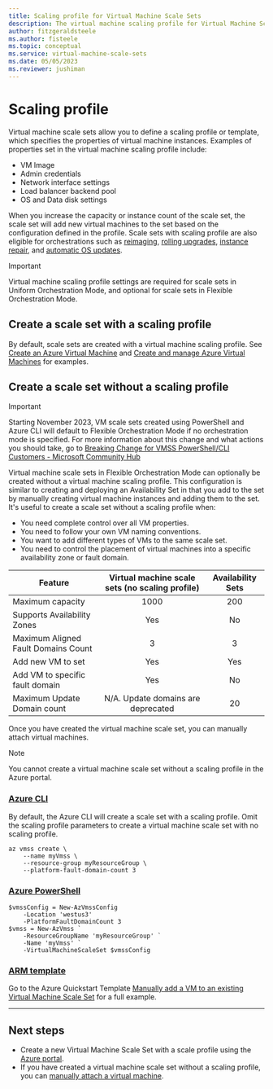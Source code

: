 ```yaml
---
title: Scaling profile for Virtual Machine Scale Sets
description: The virtual machine scaling profile for Virtual Machine Scale Sets define the VM configuration you want to use when adding instances to the scale set via autoscaling 
author: fitzgeraldsteele 
ms.author: fisteele
ms.topic: conceptual
ms.service: virtual-machine-scale-sets
ms.date: 05/05/2023
ms.reviewer: jushiman
---
```


# Scaling profile

Virtual machine scale sets allow you to define a scaling profile or template, which specifies the properties of virtual machine instances. Examples of properties set in the virtual machine scaling profile include:

- VM Image
- Admin credentials
- Network interface settings
- Load balancer backend pool
- OS and Data disk settings

When you increase the capacity or instance count of the scale set, the scale set will add new virtual machines to the set based on the configuration defined in the profile. Scale sets with scaling profile are also eligible for orchestrations such as [reimaging](/rest/api/compute/virtual-machine-scale-sets/reimage), [rolling upgrades](/rest/api/compute/virtual-machine-scale-set-rolling-upgrades), [instance repair](virtual-machine-scale-sets-automatic-instance-repairs.md), and [automatic OS updates](virtual-machine-scale-sets-automatic-upgrade.md).

> [!IMPORTANT] 
> Virtual machine scaling profile settings are required for scale sets in Uniform Orchestration Mode, and optional for scale sets in Flexible Orchestration Mode.

## Create a scale set with a scaling profile
By default, scale sets are created with a virtual machine scaling profile. See [Create an Azure Virtual Machine](quick-create-portal.md) and [Create and manage Azure Virtual Machines](tutorial-create-and-manage-cli.md) for examples.

## Create a scale set without a scaling profile

> [!IMPORTANT]
>Starting November 2023, VM scale sets created using PowerShell and Azure CLI will default to Flexible Orchestration Mode if no orchestration mode is specified. For more information about this change and what actions you should take, go to [Breaking Change for VMSS PowerShell/CLI Customers - Microsoft Community Hub](
https://techcommunity.microsoft.com/t5/azure-compute-blog/breaking-change-for-vmss-powershell-cli-customers/ba-p/3818295)

Virtual machine scale sets in Flexible Orchestration Mode can optionally be created without a virtual machine scaling profile. This configuration is similar to creating and deploying an Availability Set in that you add to the set by manually creating virtual machine instances and adding them to the set. It's useful to create a scale set without a scaling profile when:

- You need complete control over all VM properties.
- You need to follow your own VM naming conventions.
- You want to add different types of VMs to the same scale set.
- You need to control the placement of virtual machines into a specific availability zone or fault domain.

| Feature                             | Virtual machine scale sets (no scaling profile) | Availability Sets |
| ----------------------------------- | :---------------------------------------------: | :---------------: |
| Maximum capacity                    |                      1000                       |        200        |
| Supports Availability Zones         |                       Yes                       |        No         |
| Maximum Aligned Fault Domains Count |                        3                        |         3         |
| Add new VM to set                   |                       Yes                       |        Yes        |
| Add VM to specific fault domain     |                       Yes                       |        No         |
| Maximum Update Domain count         |       N/A. Update domains are deprecated        |        20         |

Once you have created the virtual machine scale set, you can manually attach virtual machines.

> [!NOTE]
> You cannot create a virtual machine scale set without a scaling profile in the Azure portal.

### [Azure CLI](#tab/cli)

By default, the Azure CLI will create a scale set with a scaling profile. Omit the scaling profile parameters to create a virtual machine scale set with no scaling profile.

```azurecli-interactive
az vmss create \
	--name myVmss \
	--resource-group myResourceGroup \
	--platform-fault-domain-count 3 
```

### [Azure PowerShell](#tab/powershell)

```azurepowershell-interactive
$vmssConfig = New-AzVmssConfig 
	-Location 'westus3' 
	-PlatformFaultDomainCount 3 
$vmss = New-AzVmss `
	-ResourceGroupName 'myResourceGroup' `
	-Name 'myVmss' `
	-VirtualMachineScaleSet $vmssConfig
```

### [ARM template](#tab/arm)

Go to the Azure Quickstart Template [Manually add a VM to an existing Virtual Machine Scale Set](https://github.com/Azure/azure-quickstart-templates/tree/master/quickstarts/microsoft.compute/vmss-flexible-orchestration-manual-add-vm) for a full example.

---


## Next steps
- Create a new Virtual Machine Scale Set with a scale profile using the [Azure portal](quick-create-portal.md).
- If you have created a virtual machine scale set without a scaling profile, you can [manually attach a virtual machine](virtual-machine-scale-sets-attach-detach-vm.md).
